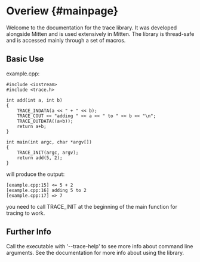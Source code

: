 Overiew {#mainpage}
=======

Welcome to the documentation for the trace library. It was developed alongside Mitten and is used extensively in Mitten. The library is thread-safe and is accessed mainly through a set of macros. 

Basic Use
---------
example.cpp:

	#include <iostream>
	#include <trace.h>

	int add(int a, int b)
	{
		TRACE_INDATA(a << " + " << b);
		TRACE_COUT << "adding " << a << " to " << b << "\n";
		TRACE_OUTDATA((a+b));
		return a+b;
	}

	int main(int argc, char *argv[])
	{
		TRACE_INIT(argc, argv);
		return add(5, 2);
	}

will produce the output:

	[example.cpp:15] <= 5 + 2
	[example.cpp:16] adding 5 to 2
	[example.cpp:17] => 7

you need to call TRACE_INIT at the beginning of the main function for tracing to work. 

Further Info
------------

Call the executable with '--trace-help' to see more info about command line arguments. See the documentation for more info about using the library.